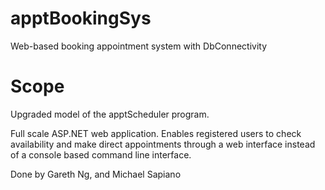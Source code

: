 apptBookingSys
==============

Web-based booking appointment system with DbConnectivity

Scope
==============

Upgraded model of the apptScheduler program. 

Full scale ASP.NET web application. Enables registered users to
check availability and make direct appointments through a web
interface instead of a console based command line interface.

Done by Gareth Ng, and Michael Sapiano